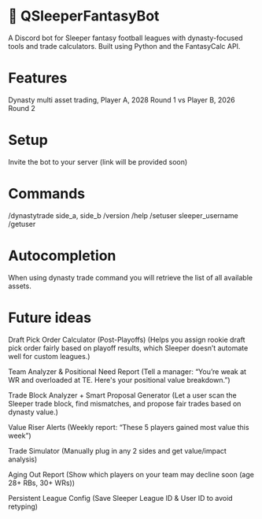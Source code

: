 # 🏈 QSleeperFantasyBot

A Discord bot for Sleeper fantasy football leagues with dynasty-focused tools and trade calculators. Built using Python and the FantasyCalc API.

# Features
Dynasty multi asset trading, Player A, 2028 Round 1 vs Player B, 2026 Round 2

# Setup
Invite the bot to your server (link will be provided soon)

# Commands
/dynastytrade side_a, side_b
/version
/help
/setuser sleeper_username
/getuser

# Autocompletion
When using dynasty trade command you will retrieve the list of all available assets.

# Future ideas
Draft Pick Order Calculator (Post-Playoffs) (Helps you assign rookie draft pick order fairly based on playoff results, which Sleeper doesn’t automate well for custom leagues.)

Team Analyzer & Positional Need Report (Tell a manager: “You’re weak at WR and overloaded at TE. Here's your positional value breakdown.”)

Trade Block Analyzer + Smart Proposal Generator (Let a user scan the Sleeper trade block, find mismatches, and propose fair trades based on dynasty value.)

Value Riser Alerts (Weekly report: “These 5 players gained most value this week”)

Trade Simulator (Manually plug in any 2 sides and get value/impact analysis)

Aging Out Report (Show which players on your team may decline soon (age 28+ RBs, 30+ WRs))

Persistent League Config (Save Sleeper League ID & User ID to avoid retyping)